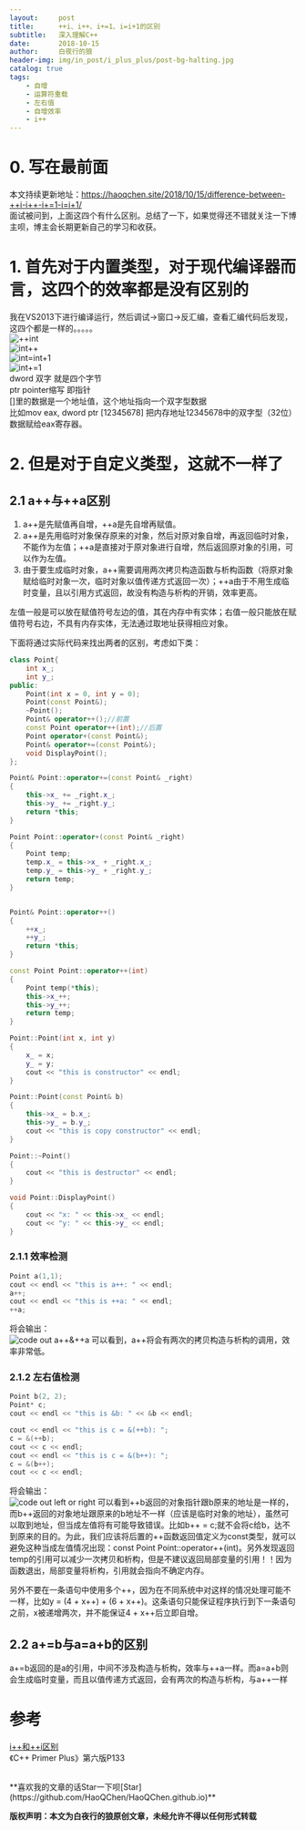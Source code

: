 ```yaml
---
layout:     post
title:      ++i、i++、i+=1、i=i+1的区别
subtitle:   深入理解C++
date:       2018-10-15
author:     白夜行的狼
header-img: img/in_post/i_plus_plus/post-bg-halting.jpg
catalog: true
tags:
    - 自增
    - 运算符重载
    - 左右值
    - 自增效率
    - i++
--- 
```


# 0. 写在最前面
本文持续更新地址：<https://haoqchen.site/2018/10/15/difference-between-++i-i++-i+=1-i=i+1/>  
面试被问到，上面这四个有什么区别。总结了一下，如果觉得还不错就关注一下博主呗，博主会长期更新自己的学习和收获。

# 1. 首先对于内置类型，对于现代编译器而言，这四个的效率都是没有区别的
我在VS2013下进行编译运行，然后调试->窗口->反汇编，查看汇编代码后发现，这四个都是一样的。。。。。  
![++int](/img/in_post/i_plus_plus/plus_plus_int.png)  
![int++](/img/in_post/i_plus_plus/int_plus_plus.png)  
![int=int+1](/img/in_post/i_plus_plus/int_int_plus.png)  
![int+=1](/img/in_post/i_plus_plus/int_plus_one.png)  
dword 双字 就是四个字节  
ptr pointer缩写 即指针  
\[]里的数据是一个地址值，这个地址指向一个双字型数据  
比如mov eax, dword ptr \[12345678] 把内存地址12345678中的双字型（32位）数据赋给eax寄存器。

# 2. 但是对于自定义类型，这就不一样了
## 2.1 a++与++a区别
1. a++是先赋值再自增，++a是先自增再赋值。
2. a++是先用临时对象保存原来的对象，然后对原对象自增，再返回临时对象，不能作为左值；++a是直接对于原对象进行自增，然后返回原对象的引用，可以作为左值。
3. 由于要生成临时对象，a++需要调用两次拷贝构造函数与析构函数（将原对象赋给临时对象一次，临时对象以值传递方式返回一次）；++a由于不用生成临时变量，且以引用方式返回，故没有构造与析构的开销，效率更高。

左值一般是可以放在赋值符号左边的值，其在内存中有实体；右值一般只能放在赋值符号右边，不具有内存实体，无法通过取地址获得相应对象。

下面将通过实际代码来找出两者的区别，考虑如下类：
```cpp
class Point{
    int x_;
    int y_;
public:
    Point(int x = 0, int y = 0);
    Point(const Point&);
    ~Point();
    Point& operator++();//前置
    const Point operator++(int);//后置
    Point operator+(const Point&);
    Point& operator+=(const Point&);
    void DisplayPoint();
};

Point& Point::operator+=(const Point& _right)
{
    this->x_ += _right.x_;
    this->y_ += _right.y_;
    return *this;
}

Point Point::operator+(const Point& _right)
{
    Point temp;
    temp.x_ = this->x_ + _right.x_;
    temp.y_ = this->y_ + _right.y_;
    return temp;
}


Point& Point::operator++()
{
    ++x_;
    ++y_;
    return *this;
}

const Point Point::operator++(int)
{
    Point temp(*this);
    this->x_++;
    this->y_++;
    return temp;
}

Point::Point(int x, int y)
{
    x_ = x;
    y_ = y;
    cout << "this is constructor" << endl;
}

Point::Point(const Point& b)
{
    this->x_ = b.x_;
    this->y_ = b.y_;
    cout << "this is copy constructor" << endl;
}

Point::~Point()
{
    cout << "this is destructor" << endl;
}

void Point::DisplayPoint()
{
    cout << "x: " << this->x_ << endl;
    cout << "y: " << this->y_ << endl;
}
```

### 2.1.1 效率检测
```cpp
Point a(1,1);
cout << endl << "this is a++: " << endl;
a++;
cout << endl << "this is ++a: " << endl;
++a;
```
将会输出：  
![code out a++&++a](/img/in_post/i_plus_plus/different_a++&++a.png)
可以看到，a++将会有两次的拷贝构造与析构的调用，效率非常低。

### 2.1.2 左右值检测
```cpp
Point b(2, 2);
Point* c;
cout << endl << "this is &b: " << &b << endl;

cout << endl << "this is c = &(++b): ";
c = &(++b);
cout << c << endl;
cout << endl << "this is c = &(b++): ";
c = &(b++);
cout << c << endl;
```
将会输出：  
![code out left or right](/img/in_post/i_plus_plus/left_or_right.png)
可以看到++b返回的对象指针跟b原来的地址是一样的，而b++返回的对象地址跟原来的b地址不一样（应该是临时对象的地址），虽然可以取到地址，但当成左值将有可能导致错误。比如b++ = c;就不会将c给b，达不到原来的目的。为此，我们应该将后置的++函数返回值定义为const类型，就可以避免这种当成左值情况出现：const Point Point::operator++(int)。另外发现返回temp的引用可以减少一次拷贝和析构，但是不建议返回局部变量的引用！！因为函数退出，局部变量将析构，引用就会指向不确定内存。

另外不要在一条语句中使用多个++，因为在不同系统中对这样的情况处理可能不一样，比如y = (4 + x++) + (6 + x++)。这条语句只能保证程序执行到下一条语句之前，x被递增两次，并不能保证4 + x++后立即自增。

## 2.2 a+=b与a=a+b的区别
a+=b返回的是a的引用，中间不涉及构造与析构，效率与++a一样。而a=a+b则会生成临时变量，而且以值传递方式返回，会有两次的构造与析构，与a++一样

# 参考
[i++和++i区别](https://www.cnblogs.com/vinke2013/p/7209187.html)  
《C++ Primer Plus》第六版P133

<br>
**喜欢我的文章的话Star一下呗[Star](https://github.com/HaoQChen/HaoQChen.github.io)**

**版权声明：本文为白夜行的狼原创文章，未经允许不得以任何形式转载**